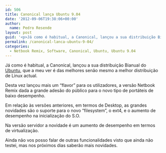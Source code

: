 ```yaml
---
id: 506
title: Canonical lança Ubuntu 9.04
date: '2012-09-06T19:38:06+00:00'
author: 
  name: Pedro Resende
layout: post
guid: '<p>Já como é habitual, a Canonical, lançou a sua distribuição Bianual do <a href="http://www.ubuntu.com/" target="_blank">Ubuntu</a>, que a meu ver é das melhores senão mesmo a melhor distribuição de Linux actual.</p><p>Desta vez lançou mais um “flavor” p'
permalink: /canonical-lanca-ubuntu-9-04/
categories:
  - Netbook Remix, Software, Canonical, Ubuntu, Ubuntu 9.04
---
```

Já como é habitual, a Canonical, lançou a sua distribuição Bianual do <a href="http://www.ubuntu.com/" target="_blank">Ubuntu</a>, que a meu ver é das melhores senão mesmo a melhor distribuição de Linux actual.

Desta vez lançou mais um “flavor” para os utilizadores, a versão Netbook Remix dada a grande adesão do público para o novo tipo de portáteis de baixo desempenho.

Em relação às versões anteriores, em termos de Desktop, as grandes novidades são o suporte para o novo “filesystem”, o ext4, e o aumento de desempenho na inicialização do S.O.

Na versão servidor a novidade é um aumento de desempenho em termos de virtualização.

Ainda não vos posso falar de outras funcionalidades visto que ainda não testei, mas nos próximos dias saberão mais novidades.